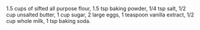 1.5 cups of sifted all purpose flour, 1.5 tsp baking powder, 1/4 tsp salt, 1/2 cup unsalted butter, 1 cup sugar, 2 large eggs, 1 teaspoon vanilla extract, 1/2 cup whole milk, 1 tsp baking soda.